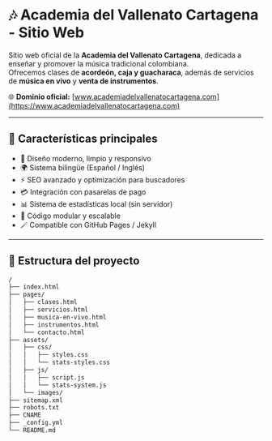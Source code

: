# 🎶 Academia del Vallenato Cartagena - Sitio Web

Sitio web oficial de la **Academia del Vallenato Cartagena**, dedicada a enseñar y promover la música tradicional colombiana.  
Ofrecemos clases de **acordeón, caja y guacharaca**, además de servicios de **música en vivo** y **venta de instrumentos**.

🌐 **Dominio oficial:** [www.academiadelvallenatocartagena.com](https://www.academiadelvallenatocartagena.com)

---

## 🚀 Características principales

- 🎨 Diseño moderno, limpio y responsivo  
- 🌍 Sistema bilingüe (Español / Inglés)  
- ⚡ SEO avanzado y optimización para buscadores  
- 💳 Integración con pasarelas de pago  
- 📊 Sistema de estadísticas local (sin servidor)  
- 🧩 Código modular y escalable  
- 🪄 Compatible con GitHub Pages / Jekyll  

---

## 📂 Estructura del proyecto

```bash
/
├── index.html
├── pages/
│   ├── clases.html
│   ├── servicios.html
│   ├── musica-en-vivo.html
│   ├── instrumentos.html
│   └── contacto.html
├── assets/
│   ├── css/
│   │   ├── styles.css
│   │   └── stats-styles.css
│   ├── js/
│   │   ├── script.js
│   │   └── stats-system.js
│   └── images/
├── sitemap.xml
├── robots.txt
├── CNAME
├── _config.yml
└── README.md
